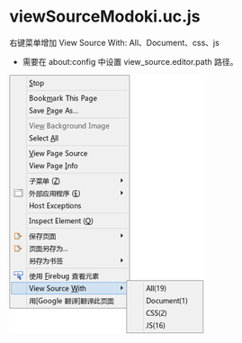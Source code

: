 viewSourceModoki.uc.js
======================

右键菜单增加 View Source With: All、Document、css、js

 - 需要在 about:config 中设置 view_source.editor.path 路径。

![效果图](viewSourceModoki.png)